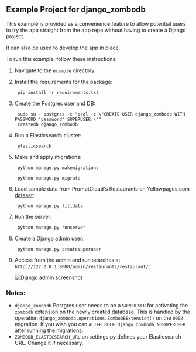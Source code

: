## Example Project for django_zombodb

This example is provided as a convenience feature to allow potential users to try the app straight from the app repo without having to create a Django project.

It can also be used to develop the app in place.

To run this example, follow these instructions:

1. Navigate to the `example` directory
2. Install the requirements for the package:
        
        pip install -r requirements.txt

3. Create the Postgres user and DB:

        sudo su - postgres -c "psql -c \"CREATE USER django_zombodb WITH PASSWORD 'password' SUPERUSER;\""
        createdb django_zombodb

4. Run a Elasticsearch cluster:

        elasticsearch
        
5. Make and apply migrations:

        python manage.py makemigrations
        
        python manage.py migrate

6. Load sample data from PromptCloud's Restaurants on Yellowpages.com [dataset](https://www.kaggle.com/PromptCloudHQ/restaurants-on-yellowpagescom):

        python manage.py filldata
        
7. Run the server:

        python manage.py runserver

8. Create a Django admin user:

        python manage.py createsuperuser

9. Access from the admin and run searches at `http://127.0.0.1:8000/admin/restaurants/restaurant/`:

    ![Django admin screenshot](https://user-images.githubusercontent.com/397989/52665839-63ea4300-2eeb-11e9-9039-7d05bff0ac3a.png)


### Notes:
- `django_zombodb` Postgres user needs to be a `SUPERUSER` for activating the `zombodb` extension on the newly created database. This is handled by the operation `django_zombodb.operations.ZomboDBExtension()` on the `0002` migration. If you wish you can `ALTER ROLE django_zombodb NOSUPERUSER` after running the migrations.
- `ZOMBODB_ELASTICSEARCH_URL` on settings.py defines your Elasticsearch URL. Change it if necessary.
